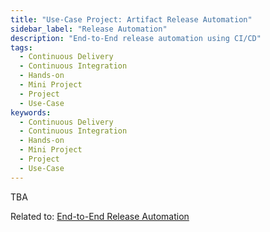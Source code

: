```yaml
---
title: "Use-Case Project: Artifact Release Automation"
sidebar_label: "Release Automation"
description: "End-to-End release automation using CI/CD"
tags:
  - Continuous Delivery
  - Continuous Integration
  - Hands-on
  - Mini Project
  - Project
  - Use-Case
keywords:
  - Continuous Delivery
  - Continuous Integration
  - Hands-on
  - Mini Project
  - Project
  - Use-Case
---
```


TBA

Related to: [End-to-End Release Automation](../../foundations/module-06/#66-continuous-delivery---end-to-end-release-automation)
